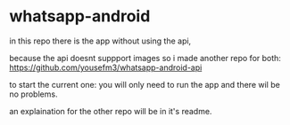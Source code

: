 # whatsapp-android
in this repo there is the app without using the api, 

because the api doesnt suppport images so i made another repo for both: https://github.com/yousefm3/whatsapp-android-api


to start the current one: you will only need to run the app and there wil be no problems. 


an explaination for the other repo will be in it's readme.
